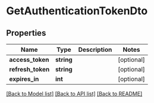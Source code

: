# GetAuthenticationTokenDto

## Properties
Name | Type | Description | Notes
------------ | ------------- | ------------- | -------------
**access_token** | **string** |  | [optional] 
**refresh_token** | **string** |  | [optional] 
**expires_in** | **int** |  | [optional] 

[[Back to Model list]](../../README.md#documentation-for-models) [[Back to API list]](../../README.md#documentation-for-api-endpoints) [[Back to README]](../../README.md)

